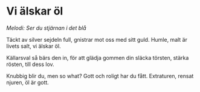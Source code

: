# Vi älskar öl
*Melodi: Ser du stjärnan i det blå*

Täckt av silver sejdeln full,
gnistrar mot oss med sitt guld.
Humle, malt är livets salt, vi älskar öl.

Källarsval så bärs den in,
för att glädja gommen din
släcka törsten, stärka rösten,
till dess lov.

Knubbig blir du, men so what?
Gott och roligt har du fått.
Extraturen, rensat njuren, öl är gott.